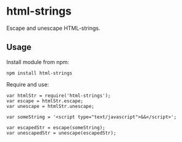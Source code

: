 html-strings
=====

Escape and unescape HTML-strings.

Usage
-----
Install module from npm:

`npm install html-strings`

Require and use:

```
var htmlStr = require('html-strings');
var escape = htmlStr.escape;
var unescape = htmlStr.unescape;

var someString = '<script type="text/javascript">&&</script>';

var escapedStr = escape(someString);
var unescapedStr = unescape(escapedStr);
```
